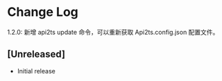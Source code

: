 # Change Log

1.2.0: 新增 api2ts update 命令，可以重新获取 Api2ts.config.json 配置文件。

## [Unreleased]

- Initial release
